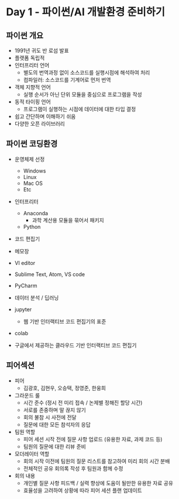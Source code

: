 # Day 1 - 파이썬/AI 개발환경 준비하기

## 파이썬 개요

* 1991년 귀도 반 로섬 발표
* 플랫폼 독립적
* 인터프리터 언어
  * 별도의 번역과정 없이 소스코드를 실행시점에 해석하여 처리
  * 컴파일러: 소스코드를 기계어로 먼저 번역
* 객체 지향적 언어
  * 실행 순서가 아닌 단위 모듈을 중심으로 프로그램을 작성
* 동적 타이핑 언어
  * 프로그램이 실행하는 시점에 데이터에 대한 타입 결정
* 쉽고 간단하며 이해하기 쉬움
* 다양한 오픈 라이브러리

## 파이썬 코딩환경

* 운영체제 선정
  * Windows
  * Linux
  * Mac OS
  * Etc

* 인터프리터
  * Anaconda
    * 과학 계산용 모듈을 묶어서 패키지
  * Python

* 코드 편집기
 * 메모장
 * VI editor
 * Sublime Text, Atom, VS code
 * PyCharm
 
 * 데이터 분석 / 딥러닝
  * jupyter
    * 웹 기반 인터랙티브 코드 편집기의 표준
  * colab
   * 구글에서 제공하는 클라우드 기반 인터랙티브 코드 편집기
 
 ## 피어섹션
 
 * 피어
   * 김광호, 김현우, 오승택, 정영준, 한웅희
 * 그라운드 룰
   * 시간 준수 (정시 전 미리 접속 / 논제별 정해진 할당 시간)
   * 서로를 존중하며 말 끊지 않기
   * 회의 불참 시 사전에 전달
   * 질문에 대한 모든 참석자의 응답
* 팀원 역할
  * 피어 세션 시작 전에 질문 사항 업로드 (유용한 자료, 과제 코드 등)
  * 팀원의 질문에 대한 리뷰 준비
* 모더레이터 역할
  * 회의 시작 이전에 팀원의 질문 리스트를 참고하여 미리 회의 시간 분배
  * 전체적인 공유 회의록 작성 후 팀원과 함께 수정
* 회의 내용
  * 개인별 질문 사항 피드백 / 실력 향상에 도움이 될만한 유용한 자료 공유
  * 효율성을 고려하여 상황에 따라 피어 세션 플랜 업데이트








 
 
  


  
